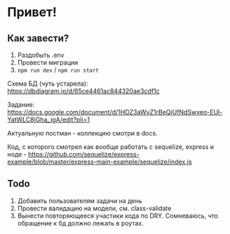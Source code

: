 # Привет!

## Как завести?

1. Раздобыть .env
2. Провести миграции
3. `npm run dev` / `npm run start`

Схема БД (чуть устарела):
https://dbdiagram.io/d/65ce4461ac844320ae3cdf1c

Задание:
https://docs.google.com/document/d/1HDZ3aWvZ1rBeQjUfNdSwveo-EUl-YatWLC8jGha_jgA/edit?pli=1

Актуальную постман - коллекцию смотри в docs.

Код, с которого смотрел как вообще работать с sequelize, express и ноде - https://github.com/sequelize/express-example/blob/master/express-main-example/sequelize/index.js

## Todo 
1. Добавить пользователям задачи на день
2. Провести валидацию на модели, см. class-validate
3. Вынести повторяющееся участики кода по DRY. Сомневаюсь, что обращение к бд должно лежать в роутах.
